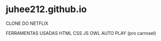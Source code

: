 # juhee212.github.io

CLONE DO NETFLIX

FERRAMENTAS USADAS 
HTML
CSS
JS
OWL AUTO PLAY (pro carrosel)

